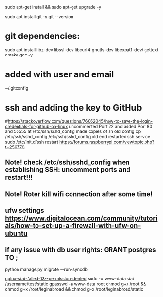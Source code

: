 

sudo apt-get install &&  sudo apt-get upgrade -y

sudo apt install git -y
git --version

# git dependencies:
sudo apt install libz-dev libssl-dev libcurl4-gnutls-dev libexpat1-dev/
 gettext cmake gcc -y
# added with user and email 
~/.gitconfig

# ssh and adding the key to GitHub
#https://stackoverflow.com/questions/76052045/how-to-save-the-login-credentials-for-github-on-linux
uncommented Port 22 and added Port 80 and 55555 at /etc/ssh/sshd_config 
made copies of an old config cp /etc/ssh/sshd_config /etc/ssh/sshd_config.old
end restarted ssh service sudo /etc/init.d/ssh restart
https://forums.raspberrypi.com/viewtopic.php?t=256770

## Note! check /etc/ssh/sshd_config when establishing SSH: uncomment ports and restart!!!
## Note! Roter kill wifi connection after some time!
## ufw settings https://www.digitalocean.com/community/tutorials/how-to-set-up-a-firewall-with-ufw-on-ubuntu

## if any issue with db user rights: GRANT postgres TO <user>;
python manage.py migrate --run-syncdb


[nginx-stat-failed-13--permission-denied](https://stackoverflow.com/questions/25774999/nginx-stat-failed-13-permission-denied)
sudo -u www-data stat /username/test/static
gpasswd -a www-data root
chmod g+x /root && chmod g+x /root/leginabroad && chmod g+x /root/leginabroad/static
